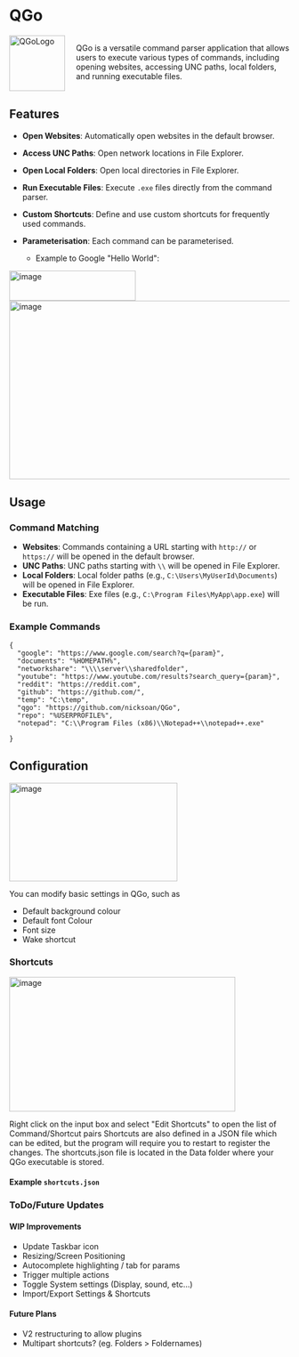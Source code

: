 # QGo

<div style="display: flex; align-items: left; gap: 20px;">
  <img width="100" height="100" alt="QGoLogo" src="https://github.com/user-attachments/assets/e6de29c0-4c76-4c19-aff6-a203d0188549" />
  <p>QGo is a versatile command parser application that allows users to execute various types of commands, including opening websites, accessing UNC paths, local folders, and running executable files. </p>
</div>





## Features

- **Open Websites**: Automatically open websites in the default browser.
- **Access UNC Paths**: Open network locations in File Explorer.
- **Open Local Folders**: Open local directories in File Explorer.
- **Run Executable Files**: Execute `.exe` files directly from the command parser.
- **Custom Shortcuts**: Define and use custom shortcuts for frequently used commands.

- **Parameterisation**: Each command can be parameterised.
  - Example to Google "Hello World":
    
<img width="227" height="54" alt="image" src="https://github.com/user-attachments/assets/66faef59-57e6-4fab-bb43-4d56a428423e" />


<img width="821" height="321" alt="image" src="https://github.com/user-attachments/assets/05000c6d-49ee-413d-80d0-12ba0ff11b51" />


## Usage


### Command Matching

- **Websites**: Commands containing a URL starting with `http://` or `https://` will be opened in the default browser.
- **UNC Paths**: UNC paths starting with `\\` will be opened in File Explorer.
- **Local Folders**: Local folder paths (e.g., `C:\Users\MyUserId\Documents`) will be opened in File Explorer.
- **Executable Files**: Exe files (e.g., `C:\Program Files\MyApp\app.exe`) will be run.

### Example Commands
```
{
  "google": "https://www.google.com/search?q={param}",
  "documents": "%HOMEPATH%",
  "networkshare": "\\\\server\\sharedfolder",
  "youtube": "https://www.youtube.com/results?search_query={param}",
  "reddit": "https://reddit.com",
  "github": "https://github.com/",
  "temp": "C:\temp",
  "qgo": "https://github.com/nicksoan/QGo",
  "repo": "%USERPROFILE%",
  "notepad": "C:\\Program Files (x86)\\Notepad++\\notepad++.exe"

}
```

## Configuration

<img width="302" height="177" alt="image" src="https://github.com/user-attachments/assets/1d31b501-740f-4c36-851a-6c55a36797ef" />

You can modify basic settings in QGo, such as 
- Default background colour
- Default font Colour
- Font size
- Wake shortcut

### Shortcuts
<img width="406" height="242" alt="image" src="https://github.com/user-attachments/assets/44fc3977-fc78-4e46-9b12-7de1fd57e290" />

Right click on the input box and select "Edit Shortcuts" to open the list of Command/Shortcut pairs
Shortcuts are also defined in a JSON file which can be edited, but the program will require you to restart to register the changes. The shortcuts.json file is located in the Data folder where your QGo executable is stored.

#### Example `shortcuts.json`

### ToDo/Future Updates

#### WIP Improvements
- Update Taskbar icon
- Resizing/Screen Positioning
- Autocomplete highlighting / tab for params
- Trigger multiple actions
- Toggle System settings (Display, sound, etc...)
- Import/Export Settings & Shortcuts

#### Future Plans
- V2 restructuring to allow plugins
- Multipart shortcuts? (eg. Folders > Foldernames)
